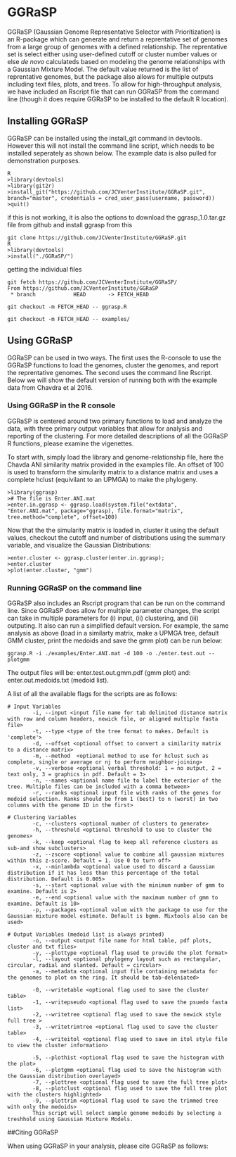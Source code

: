 # GGRaSP

GGRaSP (Gaussian Genome Representative Selector with Prioritization) is an R-package which can generate and return a reprentative set of genomes from a large group of genomes with a defined relationship. The reprentative set is select either using user-defined cutoff or cluster number values or else *de novo* calculateds based on modeling the genome relationships with a Gaussian Mixture Model. The default value returned is the list of reprentative genomes, but the package also allows for multiple outputs including text files, plots, and trees. To allow for high-throughput analysis, we have included an Rscript file that can run GGRaSP from the command line (though it does require GGRaSP to be installed to the default R location).

## Installing GGRaSP

GGRaSP can be installed using the install_git command in devtools. However this will not install the command line script, which needs to be installed seperately as shown below. The example data is also pulled for demonstration purposes.
```
R
>library(devtools)
>library(git2r)
>install_git("https://github.com/JCVenterInstitute/GGRaSP.git", branch="master", credentials = cred_user_pass(username, password))
>quit()
```

if this is not working, it is also the options to download the ggrasp_1.0.tar.gz file from github and install ggrasp from this
```
git clone https://github.com/JCVenterInstitute/GGRaSP.git
R
>library(devtools)
>install("./GGRaSP/")
```

getting the individual files
```
git fetch https://github.com/JCVenterInstitute/GGRaSP/
From https://github.com/JCVenterInstitute/GGRaSP
 * branch            HEAD       -> FETCH_HEAD

git checkout -m FETCH_HEAD -- ggrasp.R

git checkout -m FETCH_HEAD -- examples/
```

## Using GGRaSP

GGRaSP can be used in two ways. The first uses the R-console to use the GGRaSP functions to load the genomes, cluster the genomes, and report the reprentative genomes. The second uses the command line Rscript. Below we will show the default version of running both with the example data from Chavdra et al 2016.

### Using GGRaSP in the R console

GGRaSP is centered around two primary functions to load and analyze the data, with three primary output variables that allow for analysis and reporting of the clustering. For more detailed descriptions of all the GGRaSP R functions, please examine the vigenettes.

To start with, simply load the library and genome-relationship file, here the Chavda ANI similarity matrix provided in the examples file. An offset of 100 is used to transform the simularity matrix to a distance matrix and uses a complete hclust (equivilant to an UPMGA) to make the phylogeny.
```
>library(ggrasp)
># The file is Enter.ANI.mat 
>enter.in.ggrasp <- ggrasp.load(system.file("extdata", "Enter.ANI.mat", package="ggrasp), file.format="matrix", tree.method="complete", offset=100)
```
Now that the the simularity matrix is loaded in, cluster it using the default values, checkout the cutoff and number of distributions using the summary variable, and visualize the Gaussian Distributions:
```
>enter.cluster <- ggrasp.cluster(enter.in.ggrasp);
>enter.cluster
>plot(enter.cluster, "gmm")
```

### Running GGRaSP on the command line

GGRaSP also includes an Rscript program that can be run on the command line. Since GGRaSP does allow for multiple parameter changes, the script can take in multiple parameters for (i) input, (ii) clustering, and (iii) outputing. It also can run a simplified default version. For example, the same analysis as above (load in a similarty matrix, make a UPMGA tree, default GMM cluster, print the medoids and save the gmm plot) can be run below:
```
ggrasp.R -i ./examples/Enter.ANI.mat -d 100 -o ./enter.test.out --plotgmm
```

The output files will be: enter.test.out.gmm.pdf (gmm plot) and: enter.out.medoids.txt (medoid list).

A list of all the available flags for the scripts are as follows:

```
# Input Variables
		-i, --input <input file name for tab delimited distance matrix with row and column headers, newick file, or aligned multiple fasta file>
		-t, --type <type of the tree format to makes. Default is 'complete'>    
		-d, --offset <optional offset to convert a similarity matrix to a distance matrix>
		-m, --method  <optional method to use for hclust such as complete, single or average or nj to perform neighbor-joining>
		-v, --verbose <optional verbal threshold: 1 = no output, 2 = text only, 3 = graphics in pdf. Default = 3>
		-n, --names <optional name file to label the exterior of the tree. Multiple files can be included with a comma between>
		-r, --ranks <optional input file with ranks of the genes for medoid selection. Ranks should be from 1 (best) to n (worst) in two columns with the genome ID in the first>

# Clustering Variables
		-c, --clusters <optional number of clusters to generate>
		-h, --threshold <optional threshold to use to cluster the genomes>
		-k, --keep <optional flag to keep all reference clusters as sub-and show subclusters>
		-z, --zscore <optional value to combine all gaussian mixtures within this z-score. Default = 1. Use 0 to turn off>
		-x, --minlambda <optional value used to discard a Gaussian distribution if it has less than this percentage of the total distribution. Default is 0.005>
		-s, --start <optional value with the minimum number of gmm to examine. Default is 2>
		-e, --end <optional value with the maximum number of gmm to examine. Default is 10>
		-p, --packages <optional value with the package to use for the Gaussian mixture model estimate. Default is bgmm. Mixtools also can be used>

# Output Variables (medoid list is always printed)
		-o, --output <output file name for html table, pdf plots, cluster and txt files>
		-y, --plottype <optional flag used to provide the plot format>
		-l, --layout <optional phylogeny layout such as rectangular, circular, radial and slanted. Default = circular>
		-a, --metadata <optional input file containing metadata for the genomes to plot on the ring. It should be tab-deleniated>
      
		-0, --writetable <optional flag used to save the cluster table>
		-1, --writepseudo <optional flag used to save the psuedo fasta list>
		-2, --writetree <optional flag used to save the newick style full tree >
		-3, --writetrimtree <optional flag used to save the cluster table>
		-4, --writeitol <optional flag used to save an itol style file to view the cluster information>
		
		-5, --plothist <optional flag used to save the histogram with the plot>
		-6, --plotgmm <optional flag used to save the histogram with the Gaussian distribution overlayed>
		-7, --plottree <optional flag used to save the full tree plot>
		-8, --plotclust <optional flag used to save the full tree plot with the clusters highlighted>
		-9, --plottrim <optional flag used to save the trimmed tree with only the medoids>
		This script will select sample genome medoids by selecting a treshhold using Gaussian Mixture Models.
```

##Citing GGRaSP

When using GGRaSP in your analysis, please cite GGRaSP as follows:
```

```